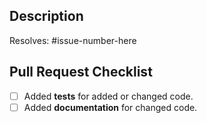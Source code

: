 <!-- Please check the contributing guidelines before opening a PR -->
<!-- https://github.com/slickml/slick-ml/blob/master/CONTRIBUTING.md -->

## Description

Resolves: #issue-number-here

## Pull Request Checklist

- [ ] Added **tests** for added or changed code.
- [ ] Added **documentation** for changed code.
<!-- This should include: updating markdown docs, adding/updating function documentation, etc -->

